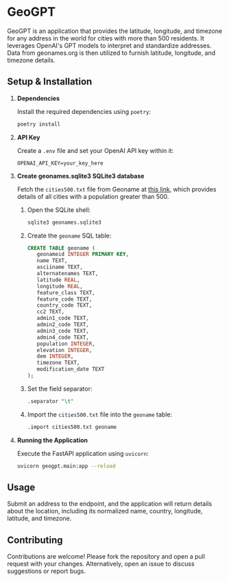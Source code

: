 # GeoGPT

GeoGPT is an application that provides the latitude, longitude, and timezone for any address in the world for cities with more than 500 residents. 
It leverages OpenAI's GPT models to interpret and standardize addresses. 
Data from geonames.org is then utilized to furnish latitude, longitude, and timezone details.

## Setup & Installation

1. **Dependencies**

   Install the required dependencies using `poetry`:
   ```bash
   poetry install
   ```

2. **API Key**

   Create a `.env` file and set your OpenAI API key within it:
   ``` env
   OPENAI_API_KEY=your_key_here
   ```

3. **Create geonames.sqlite3 SQLite3 database**

   Fetch the `cities500.txt` file from Geoname at [this link](http://download.geonames.org/export/dump/), which provides details of all cities with a population greater than 500.
   
   1. Open the SQLite shell:
      ``` bash
      sqlite3 geonames.sqlite3
      ```
   2. Create the `geoname` SQL table:
      ``` sql
      CREATE TABLE geoname (
         geonameid INTEGER PRIMARY KEY,
         name TEXT,
         asciiname TEXT,
         alternatenames TEXT,
         latitude REAL,
         longitude REAL,
         feature_class TEXT,
         feature_code TEXT,
         country_code TEXT,
         cc2 TEXT,
         admin1_code TEXT,
         admin2_code TEXT,
         admin3_code TEXT,
         admin4_code TEXT,
         population INTEGER,
         elevation INTEGER,
         dem INTEGER,
         timezone TEXT,
         modification_date TEXT
      );
      ```
   3. Set the field separator:
      ``` SQL
      .separator "\t"
      ```
   4. Import the `cities500.txt` file into the `geoname` table:
      ``` SQL
      .import cities500.txt geoname
      ```

4. **Running the Application**

   Execute the FastAPI application using `uvicorn`:
   ```bash
   uvicorn geogpt.main:app --reload
   ```

## Usage

Submit an address to the endpoint, and the application will return details about the location, including its normalized name, country, longitude, latitude, and timezone.

## Contributing

Contributions are welcome! Please fork the repository and open a pull request with your changes. Alternatively, open an issue to discuss suggestions or report bugs.
